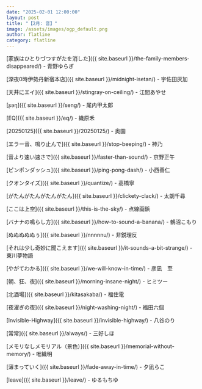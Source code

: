 ```yaml
---
date: "2025-02-01 12:00:00"
layout: post
title: "【2月: 音】"
image: /assets/images/ogp_default.png
author: flatline
category: flatline
---
```

[家族はひとりづつすがたを消した]({{ site.baseurl }}/the-family-members-disappeared/) - 青野ゆらぎ

[深夜0時伊勢丹新宿本店]({{ site.baseurl }}/midnight-isetan/) - 宇佐田灰加

[天井にエイ]({{ site.baseurl }}/stingray-on-ceiling/) - 江間あやせ

[ʂəŋ]({{ site.baseurl }}/seng/) - 尾内甲太郎

[EQ]({{ site.baseurl }}/eq/) - 織原禾

[20250125]({{ site.baseurl }}/20250125/) - 奥園

[エラー音、鳴り止んで]({{ site.baseurl }}/stop-beeping/) - 神乃

[音より速い速さで]({{ site.baseurl }}/faster-than-sound/) - 京野正午

[ピンポンダッシュ]({{ site.baseurl }}/ping-pong-dash/) - 小西善仁

[クオンタイズ]({{ site.baseurl }}/quantize/) - 高橋寧

[がたんがたんがたんがたん]({{ site.baseurl }}/clickety-clack/) - 太朗千尋

[ここは上空]({{ site.baseurl }}/this-is-the-sky/) - 点線画鋲

[バナナの鳴らし方]({{ site.baseurl }}/how-to-sound-a-banana/) - 鵺沼こもり

[ぬぬぬぬぬぅ]({{ site.baseurl }}/nnnnnu/) - 非鋭理反

[それは少し奇妙に聞こえます]({{ site.baseurl }}/it-sounds-a-bit-strange/) - 東川夢物語

[やがてわかる]({{ site.baseurl }}/we-will-know-in-time/) - 彦凪　至

[朝、狂、夜]({{ site.baseurl }}/morning-insane-night/) - ヒミツー

[北酒場]({{ site.baseurl }}/kitasakaba/) - 福住電

[夜濯ぎの夜]({{ site.baseurl }}/night-washing-night/) - 福田六個

[Invisible-Highway]({{ site.baseurl }}/invisible-highway/) - 八谷のり

[常常]({{ site.baseurl }}/always/) - 三好しほ

[メモリなしメモリアル（景色）]({{ site.baseurl }}/memorial-without-memory/) - 唯織明

[薄まっていく]({{ site.baseurl }}/fade-away-in-time/) - 夕凪らこ

[leave]({{ site.baseurl }}/leave/) - ゆるもちゆ
